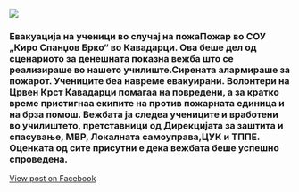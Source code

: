 ![](/News/3.webp)

### Евакуација на ученици во случај на пожаПожар во СОУ „Киро Спанџов Брко“ во Кавадарци. Ова беше дел од сценариото за денешната показна вежба што се реализираше во нашето училиште.Сирената алармираше за пожарот. Учениците беа навреме евакуирани. Волонтери на Црвен Крст Кавадарци помагаа на повредени, а за кратко време пристигнаа екипите на против пожарната единица и на брза помош. Вежбата ја следеа учениците и вработени во училиштето, претставници од Дирекцијата за заштита и спасување, МВР, Локалната самоуправа,ЦУК и ТППЕ. Оценката од сите присутни е дека вежбата беше успешно спроведена.

[View post on Facebook](https://www.facebook.com/permalink.php?story_fbid=pfbid02JsZEfoQbZz5Lc3Bqk7GEr8vfKD48SYKV3faX8UF1rL3UBBavkBDDJwyZofqEr2Tzl&id=100009483255162)